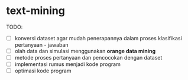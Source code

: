 # text-mining
TODO:
- [ ] konversi dataset agar mudah penerapannya dalam proses klasifikasi pertanyaan - jawaban
- [ ] olah data dan simulasi menggunakan **orange data mining**
- [ ] metode proses pertanyaan dan pencocokan dengan dataset
- [ ] implementasi rumus menjadi kode program
- [ ] optimasi kode program
